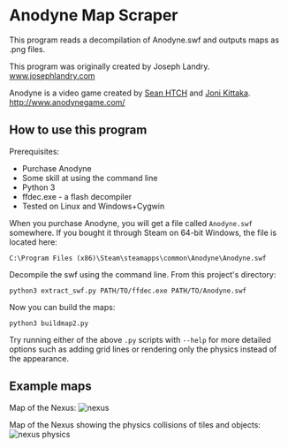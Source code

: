 # Anodyne Map Scraper

This program reads a decompilation of Anodyne.swf and outputs maps as .png files.

This program was originally created by Joseph Landry. www.josephlandry.com

Anodyne is a video game created by [Sean HTCH](https://twitter.com/sean_htch) and [Joni Kittaka](https://twitter.com/jonikitsu).
http://www.anodynegame.com/

## How to use this program

Prerequisites:

* Purchase Anodyne
* Some skill at using the command line
* Python 3
* ffdec.exe - a flash decompiler
* Tested on Linux and Windows+Cygwin

When you purchase Anodyne, you will get a file called `Anodyne.swf` somewhere.
If you bought it through Steam on 64-bit Windows, the file is located here:

```
C:\Program Files (x86)\Steam\steamapps\common\Anodyne\Anodyne.swf
```

Decompile the swf using the command line.
From this project's directory:

```
python3 extract_swf.py PATH/TO/ffdec.exe PATH/TO/Anodyne.swf
```

Now you can build the maps:

```
python3 buildmap2.py
```

Try running either of the above `.py` scripts with `--help` for more detailed options
such as adding grid lines or rendering only the physics instead of the appearance.

## Example maps

Map of the Nexus:
![nexus](http://vignette3.wikia.nocookie.net/anodyne/images/c/c5/Nexus_HiddenAreas.png/revision/latest?cb=20160408213319)

Map of the Nexus showing the physics collisions of tiles and objects:
![nexus physics](http://vignette1.wikia.nocookie.net/anodyne/images/7/77/NEXUS_p.png/revision/latest?cb=20160518032003)
